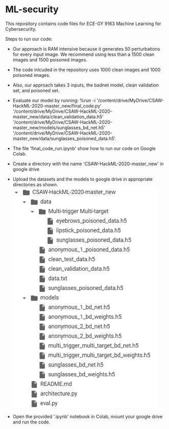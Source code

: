 # ML-security

This repository contains code files for ECE-GY 9163 Machine Learning for Cybersecurity.

Steps to run our code:

* Our approach is RAM intensive because it generates 50 perturbations for every input image. We recommend using less than a 1500 clean images and 1500 poisoned images.
* The code inlcuded in the repository uses 1000 clean images and 1000 poisoned images. 
* Also, our approach takes 3 inputs, the badnet model, clean validation set, and poisoned set.
* Evaluate our model by running: %run -i '/content/drive/MyDrive/CSAW-HackML-2020-master_new/final_code.py' '/content/drive/MyDrive/CSAW-HackML-2020-master_new/data/clean_validation_data.h5' '/content/drive/MyDrive/CSAW-HackML-2020-master_new/models/sunglasses_bd_net.h5' '/content/drive/MyDrive/CSAW-HackML-2020-master_new/data/sunglasses_poisoned_data.h5'.
* The file 'final_code_run.ipynb' show how to run our code on Google Colab. 
* Create a directory with the name 'CSAW-HackML-2020-master_new' in google drive 
* Upload the datasets and the models to google drive in appropriate directories as shown.
![](ml_sec_dir_str.png)

* Open the provided '.ipynb' notebook in Colab, mount your google drive and run the code. 


